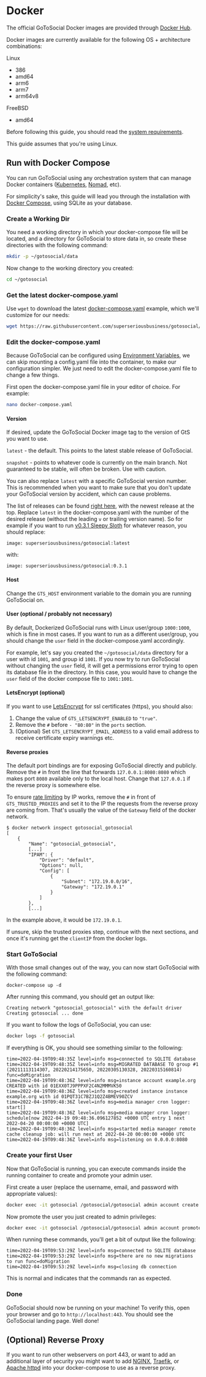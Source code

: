 # Docker

The official GoToSocial Docker images are provided through [Docker Hub](https://hub.docker.com/r/superseriousbusiness/gotosocial).

Docker images are currently available for the following OS + architecture combinations:

Linux

- 386
- amd64
- arm6
- arm7
- arm64v8

FreeBSD

- amd64

Before following this guide, you should read the [system requirements](./index.md).

This guide assumes that you're using Linux.

## Run with Docker Compose

You can run GoToSocial using any orchestration system that can manage Docker containers ([Kubernetes](https://kubernetes.io/), [Nomad](https://www.nomadproject.io/), etc).

For simplicity's sake, this guide will lead you through the installation with [Docker Compose](https://docs.docker.com/compose), using SQLite as your database.

### Create a Working Dir

You need a working directory in which your docker-compose file will be located, and a directory for GoToSocial to store data in, so create these directories with the following command:

```bash
mkdir -p ~/gotosocial/data
```

Now change to the working directory you created:

```bash
cd ~/gotosocial
```

### Get the latest docker-compose.yaml

Use `wget` to download the latest [docker-compose.yaml](https://raw.githubusercontent.com/superseriousbusiness/gotosocial/main/example/docker-compose/docker-compose.yaml) example, which we'll customize for our needs:

```bash
wget https://raw.githubusercontent.com/superseriousbusiness/gotosocial/main/example/docker-compose/docker-compose.yaml
```

### Edit the docker-compose.yaml

Because GoToSocial can be configured using [Environment Variables](../configuration/index.md#environment-variables), we can skip mounting a config.yaml file into the container, to make our configuration simpler. We just need to edit the docker-compose.yaml file to change a few things.

First open the docker-compose.yaml file in your editor of choice. For example:

```bash
nano docker-compose.yaml
```

#### Version

If desired, update the GoToSocial Docker image tag to the version of GtS you want to use.

`latest`   - the default. This points to the latest stable release of GoToSocial.

`snapshot` - points to whatever code is currently on the main branch. Not guaranteed to be stable, will often be broken. Use with caution.

You can also replace `latest` with a specific GoToSocial version number. This is recommended when you want to make sure that you don't update your GoToSocial version by accident, which can cause problems.

The list of releases can be found [right here](https://github.com/superseriousbusiness/gotosocial/releases), with the newest release at the top. Replace `latest` in the docker-compose.yaml with the number of the desired release (without the leading `v` or trailing version name). So for example if you want to run [v0.3.1 Sleepy Sloth](https://github.com/superseriousbusiness/gotosocial/releases/tag/v0.3.1) for whatever reason, you should replace:

```text
image: superseriousbusiness/gotosocial:latest
```

with:

```text
image: superseriousbusiness/gotosocial:0.3.1
```

#### Host

Change the `GTS_HOST` environment variable to the domain you are running GoToSocial on.

#### User (optional / probably not necessary)

By default, Dockerized GoToSocial runs with Linux user/group `1000:1000`, which is fine in most cases. If you want to run as a different user/group, you should change the `user` field in the docker-compose.yaml accordingly.

For example, let's say you created the `~/gotosocial/data` directory for a user with id `1001`, and group id `1001`. If you now try to run GoToSocial without changing the `user` field, it will get a permissions error trying to open its database file in the directory. In this case, you would have to change the `user` field of the docker compose file to `1001:1001`.

#### LetsEncrypt (optional)

If you want to use [LetsEncrypt](../configuration/letsencrypt.md) for ssl certificates (https), you should also:

1. Change the value of `GTS_LETSENCRYPT_ENABLED` to `"true"`.
2. Remove the `#` before `- "80:80"` in the `ports` section.
3. (Optional) Set `GTS_LETSENCRYPT_EMAIL_ADDRESS` to a valid email address to receive certificate expiry warnings etc.

#### Reverse proxies

The default port bindings are for exposing GoToSocial directly and publicly. Remove the `#` in front the line that forwards `127.0.0.1:8080:8080` which makes port `8080` available only to the local host. Change that `127.0.0.1` if the reverse proxy is somewhere else.

To ensure [rate limiting](../api/ratelimiting.md) by IP works, remove the `#` in front of `GTS_TRUSTED_PROXIES` and set it to the IP the requests from the reverse proxy are coming from. That's usually the value of the `Gateway` field of the docker network.

```text
$ docker network inspect gotosocial_gotosocial
[
    {
        "Name": "gotosocial_gotosocial",
        [...]
        "IPAM": {
            "Driver": "default",
            "Options": null,
            "Config": [
                {
                    "Subnet": "172.19.0.0/16",
                    "Gateway": "172.19.0.1"
                }
            ]
        },
        [...]
```

In the example above, it would be `172.19.0.1`.

If unsure, skip the trusted proxies step, continue with the next sections, and once it's running get the `clientIP` from the docker logs.

### Start GoToSocial

With those small changes out of the way, you can now start GoToSocial with the following command:

```shell
docker-compose up -d
```

After running this command, you should get an output like:

```text
Creating network "gotosocial_gotosocial" with the default driver
Creating gotosocial ... done
```

If you want to follow the logs of GoToSocial, you can use:

```bash
docker logs -f gotosocial
```

If everything is OK, you should see something similar to the following:

```text
time=2022-04-19T09:48:35Z level=info msg=connected to SQLITE database
time=2022-04-19T09:48:35Z level=info msg=MIGRATED DATABASE TO group #1 (20211113114307, 20220214175650, 20220305130328, 20220315160814) func=doMigration
time=2022-04-19T09:48:36Z level=info msg=instance account example.org CREATED with id 01EXX0TJ9PPPXF2C4N2MMMVK50
time=2022-04-19T09:48:36Z level=info msg=created instance instance example.org with id 01PQT31C7BZJ1Q2Z4BMEV90ZCV
time=2022-04-19T09:48:36Z level=info msg=media manager cron logger: start[]
time=2022-04-19T09:48:36Z level=info msg=media manager cron logger: schedule[now 2022-04-19 09:48:36.096127852 +0000 UTC entry 1 next 2022-04-20 00:00:00 +0000 UTC]
time=2022-04-19T09:48:36Z level=info msg=started media manager remote cache cleanup job: will run next at 2022-04-20 00:00:00 +0000 UTC
time=2022-04-19T09:48:36Z level=info msg=listening on 0.0.0.0:8080
```

### Create your first User

Now that GoToSocial is running, you can execute commands inside the running container to create and promote your admin user.

First create a user (replace the username, email, and password with appropriate values):

```bash
docker exec -it gotosocial /gotosocial/gotosocial admin account create --username some_username --email someone@example.org --password 'some_very_good_password'
```

Now promote the user you just created to admin privileges:

```bash
docker exec -it gotosocial /gotosocial/gotosocial admin account promote --username some_username
```

When running these commands, you'll get a bit of output like the following:

```text
time=2022-04-19T09:53:29Z level=info msg=connected to SQLITE database
time=2022-04-19T09:53:29Z level=info msg=there are no new migrations to run func=doMigration
time=2022-04-19T09:53:29Z level=info msg=closing db connection
```

This is normal and indicates that the commands ran as expected.

### Done

GoToSocial should now be running on your machine! To verify this, open your browser and go to `http://localhost:443`. You should see the GoToSocial landing page. Well done!

## (Optional) Reverse Proxy

If you want to run other webservers on port 443, or want to add an additional layer of security you might want to add [NGINX](https://nginx.org), [Traefik](https://doc.traefik.io/traefik/), or [Apache httpd](https://httpd.apache.org/) into your docker-compose to use as a reverse proxy.
